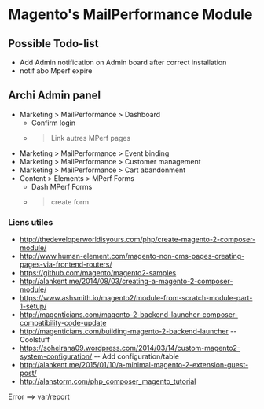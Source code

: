 # Magento's MailPerformance Module
## Possible Todo-list

* Add Admin notification on Admin board after correct installation
* notif abo Mperf expire

## Archi Admin panel
* Marketing > MailPerformance > Dashboard
  * Confirm login
  * > Link autres MPerf pages
* Marketing > MailPerformance > Event binding
* Marketing > MailPerformance > Customer management
* Marketing > MailPerformance > Cart abandonment
* Content > Elements > MPerf Forms
  * Dash MPerf Forms
  * > create form

### Liens utiles
* http://thedeveloperworldisyours.com/php/create-magento-2-composer-module/
* http://www.human-element.com/magento-non-cms-pages-creating-pages-via-frontend-routers/
* https://github.com/magento/magento2-samples
* http://alankent.me/2014/08/03/creating-a-magento-2-composer-module/
* https://www.ashsmith.io/magento2/module-from-scratch-module-part-1-setup/
* http://magenticians.com/magento-2-backend-launcher-composer-compatibility-code-update
* http://magenticians.com/building-magento-2-backend-launcher -- Coolstuff
* https://sohelrana09.wordpress.com/2014/03/14/custom-magento2-system-configuration/ -- Add configuration/table
* http://alankent.me/2015/01/10/a-minimal-magento-2-extension-guest-post/
* http://alanstorm.com/php_composer_magento_tutorial

Error ==> var/report

